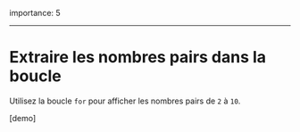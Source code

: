 importance: 5

---

# Extraire les nombres pairs dans la boucle

Utilisez la boucle `for` pour afficher les nombres pairs de `2` à `10`.

[demo]
